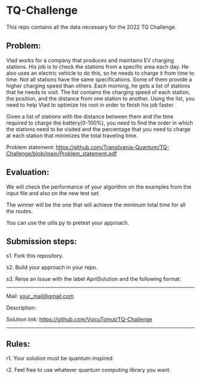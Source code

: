 # TQ-Challenge
This repo contains all the data necessary for the 2022 TQ Challenge. 

## Problem: 


Vlad works for a company that produces and maintains EV charging stations. His job is to check the stations from a specific area each day. He also uses an electric vehicle to do this, so he needs to charge it from time to time. Not all stations have the same specifications. Some of them provide a higher charging speed than others.
Each morning, he gets a list of stations that he needs to visit. The list contains the charging speed of each station, the position, and the distance from one station to another.
Using the list, you need to help Vlad to optimize his root in order to finish his job faster.

Given a list of stations with the distance between them and the time required to charge the battery(0-100%), you need to find the order in which the stations need to be visited and the percentage that you need to charge at each station that minimizes the total traveling time.

Problem statement: https://github.com/Transilvania-Quantum/TQ-Challenge/blob/main/Problem_statement.pdf 


## Evaluation:

We will check the performance of your algorithm on the examples from the input file and also on the new test set.

The winner will be the one that will achieve the minimum total time for all the routes.

You can use the utils.py to pretest your approach.

## Submission steps: 

s1. Fork this repository.

s2. Build your approach in your repo.

s3. Reise an Issue with the label  AprilSolution and the following format: 

______
Mail: your_mail@gmail.com

Description: 

Solution link: https://github.com/VoicuTomut/TQ-Challenge
______



## Rules: 

r1. Your solution must be quantum-inspired.

r2. Feel free to use whatever quantum computing library you want.

